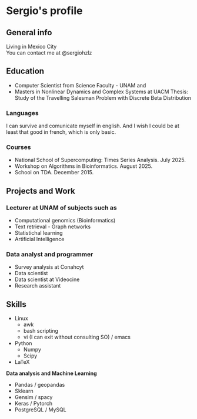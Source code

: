 # Sergio's profile

## General info
Living in Mexico City  
You can contact me at @sergiohzlz 

## Education 
- Computer Scientist from Science Faculty - UNAM and
- Masters in Nonlinear Dynamics and Complex Systems at UACM
  Thesis: Study of the Travelling Salesman Problem with Discrete Beta Distribution

### Languages
I can survive and comunicate myself in english. And I wish I could 
be at least that good in french, which is only basic.

### Courses 
-  National School of Supercomputing: Times Series Analysis. July 2025.
-  Workshop on Algorithms in Bioinformatics. August 2025.
-  School on TDA. December 2015.

## Projects and Work

### Lecturer at UNAM of subjects such as
- Computational genomics (Bioinformatics)
- Text retrieval - Graph networks 
- Statistichal learning 
- Artificial Intelligence
  

### Data analyst and programmer 
- Survey analysis at Conahcyt
- Data scientist 
- Data scientist at Videocine
- Research assistant

## Skills

- Linux 
  - awk
  - bash scripting
  - vi (I can exit without consulting SO) / emacs
- Python
  - Numpy
  - Scipy
- LaTeX
 
**Data analysis and Machine Learning**
- Pandas / geopandas
- Sklearn
- Gensim / spacy 
- Keras / Pytorch
- PostgreSQL / MySQL 
